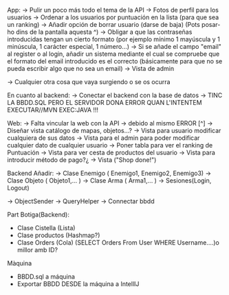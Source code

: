 

App:
-> Pulir un poco más todo el tema de la API
-> Fotos de perfil para los usuarios
-> Ordenar a los usuarios por puntuación en la lista (para que sea un ranking)
-> Añadir opción de borrar usuario (darse de baja)                       (Pots posar-ho dins de la pantalla aquesta ^)
-> Obligar a que las contraseñas introducidas tengan un cierto formato (por ejemplo mínimo 1 mayúscula y 1 minúscula, 1 carácter especial, 1 número...)
-> Si se añade el campo "email" al register o al login, añadir un sistema mediante el cual se compruebe que el formato del email introducido es el correcto (básicamente para que no se pueda escribir algo que no sea un email)
-> Vista de admin

-> Cualquier otra cosa que vaya surgiendo o se os ocurra


En cuanto al backend:
-> Conectar el backend con la base de datos   ->     TINC LA BBDD.SQL PERO EL SERVIDOR DONA ERROR QUAN L'INTENTEM EXECUTAR//MVN EXEC:JAVA        !!!

Web:
-> Falta vincular la web con la API           ->      debido al mismo ERROR [^]
-> Diseñar vista catálogo de mapas, objetos...?
-> Vista para usuario modificar cualquiera de sus datos
-> Vista para el admin para poder modificar cualquier dato de cualquier usuario
-> Poner tabla para ver el ranking de Puntuación 
-> Vista para ver cesta de productos del usuario
-> Vista para introducir método de pago?¿
-> Vista ("Shop done!")

Backend Añadir:
-> Clase Enemigo ( Enemigo1, Enemigo2, Enemigo3)
-> Clase Objeto ( Objeto1,... )
-> Clase Arma ( Arma1,... )
-> Sesiones(Login, Logout)

-> ObjectSender
-> QueryHelper
-> Connectar bbdd

Part Botiga(Backend): 
- Clase Cistella (Lista)
- Clase productos (Hashmap?)
- Clase Orders (Cola) (SELECT Orders From User WHERE Username....)o millor amb ID?

Màquina
- BBDD.sql a máquina
- Exportar BBDD DESDE la máquina a IntellIJ
